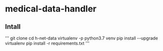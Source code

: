 # medical-data-handler


## Intall

'''
git clone 
cd h-net-data
virtualenv -p python3.7 venv
pip install --upgrade virtualenv
pip install -r requirements.txt
'''
